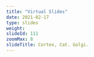 ```yaml
---
title: "Virtual Slides"
date: 2021-02-17
type: slides
weight:
slideId: 111
zoomMax: 8
slideTitle: Cortex, Cat. Golgi.
---
```

